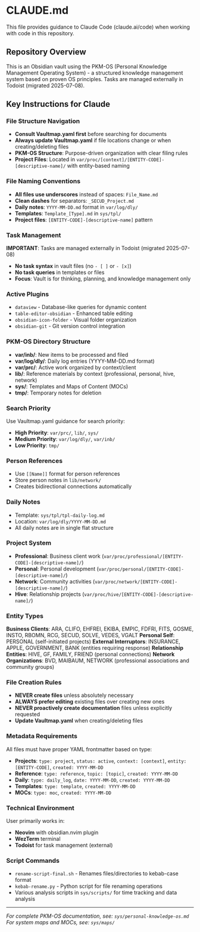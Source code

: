# CLAUDE.md

This file provides guidance to Claude Code (claude.ai/code) when working with code in this repository.

## Repository Overview

This is an Obsidian vault using the PKM-OS (Personal Knowledge Management Operating System) - a structured knowledge management system based on proven OS principles. Tasks are managed externally in Todoist (migrated 2025-07-08).

## Key Instructions for Claude

### File Structure Navigation

- **Consult Vaultmap.yaml first** before searching for documents
- **Always update Vaultmap.yaml** if file locations change or when creating/deleting files
- **PKM-OS Structure**: Purpose-driven organization with clear filing rules
- **Project Files**: Located in `var/proc/[context]/[ENTITY-CODE]-[descriptive-name]/` with entity-based naming

### File Naming Conventions

- **All files use underscores** instead of spaces: `File_Name.md`
- **Clean dashes** for separators: `_SECUD_Project.md`
- **Daily notes**: `YYYY-MM-DD.md` format in `var/log/dly/`
- **Templates**: `Template_[Type].md` in `sys/tpl/`
- **Project files**: `[ENTITY-CODE]-[descriptive-name]` pattern

### Task Management

**IMPORTANT**: Tasks are managed externally in Todoist (migrated 2025-07-08)

- **No task syntax** in vault files (no `- [ ]` or `- [x]`)
- **No task queries** in templates or files
- **Focus**: Vault is for thinking, planning, and knowledge management only

### Active Plugins

- `dataview` - Database-like queries for dynamic content
- `table-editor-obsidian` - Enhanced table editing
- `obsidian-icon-folder` - Visual folder organization
- `obsidian-git` - Git version control integration

### PKM-OS Directory Structure

- **var/inb/**: New items to be processed and filed
- **var/log/dly/**: Daily log entries (YYYY-MM-DD.md format)
- **var/prc/**: Active work organized by context/client
- **lib/**: Reference materials by context (professional, personal, hive, network)
- **sys/**: Templates and Maps of Content (MOCs)
- **tmp/**: Temporary notes for deletion

### Search Priority

Use Vaultmap.yaml guidance for search priority:

- **High Priority**: `var/prc/`, `lib/`, `sys/`
- **Medium Priority**: `var/log/dly/`, `var/inb/`
- **Low Priority**: `tmp/`

### Person References

- Use `[[Name]]` format for person references
- Store person notes in `lib/network/`
- Creates bidirectional connections automatically

### Daily Notes

- Template: `sys/tpl/tpl-daily-log.md`
- Location: `var/log/dly/YYYY-MM-DD.md`
- All daily notes are in single flat structure

### Project System

- **Professional**: Business client work (`var/proc/professional/[ENTITY-CODE]-[descriptive-name]/`)
- **Personal**: Personal development (`var/proc/personal/[ENTITY-CODE]-[descriptive-name]/`)
- **Network**: Community activities (`var/proc/network/[ENTITY-CODE]-[descriptive-name]/`)
- **Hive**: Relationship projects (`var/proc/hive/[ENTITY-CODE]-[descriptive-name]/`)

### Entity Types

**Business Clients**: ARA, CLIFO, EHFREI, EKIBA, EMPIC, FDFRI, FITS, GOSME, INSTO, RBOMN, RCG, SECUD, SOLVE, VEDES, VGALT
**Personal Self**: PERSONAL (self-initiated projects)
**External Interruptors**: INSURANCE, APPLE, GOVERNMENT, BANK (entities requiring response)
**Relationship Entities**: HIVE, GF, FAMILY, FRIEND (personal connections)
**Network Organizations**: BVD, MAIBAUM, NETWORK (professional associations and community groups)

### File Creation Rules

- **NEVER create files** unless absolutely necessary
- **ALWAYS prefer editing** existing files over creating new ones
- **NEVER proactively create documentation** files unless explicitly requested
- **Update Vaultmap.yaml** when creating/deleting files

### Metadata Requirements

All files must have proper YAML frontmatter based on type:

- **Projects**: `type: project`, `status: active`, `context: [context]`, `entity: [ENTITY-CODE]`, `created: YYYY-MM-DD`
- **Reference**: `type: reference`, `topic: [topic]`, `created: YYYY-MM-DD`
- **Daily**: `type: daily_log`, `date: YYYY-MM-DD`, `created: YYYY-MM-DD`
- **Templates**: `type: template`, `created: YYYY-MM-DD`
- **MOCs**: `type: moc`, `created: YYYY-MM-DD`

### Technical Environment

User primarily works in:

- **Neovim** with obsidian.nvim plugin
- **WezTerm** terminal
- **Todoist** for task management (external)

### Script Commands

- `rename-script-final.sh` - Renames files/directories to kebab-case format
- `kebab-rename.py` - Python script for file renaming operations
- Various analysis scripts in `sys/scripts/` for time tracking and data analysis

---

_For complete PKM-OS documentation, see: `sys/personal-knowledge-os.md`_
_For system maps and MOCs, see: `sys/maps/`_